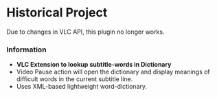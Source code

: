 # Historical Project
Due to changes in VLC API, this plugin no longer works.

### Information
* **VLC Extension to lookup subtitle-words in Dictionary**
* Video Pause action will open the dictionary and display meanings of difficult words in the current subtitle line.
* Uses XML-based lightweight word-dictionary.
